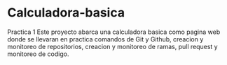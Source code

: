 # Calculadora-basica
Practica 1
Este proyecto abarca una calculadora basica como pagina web
donde se llevaran en practica comandos de Git y Github,
creacion y monitoreo de repositorios, creacion y monitoreo de ramas,
pull request y monitoreo de codigo.